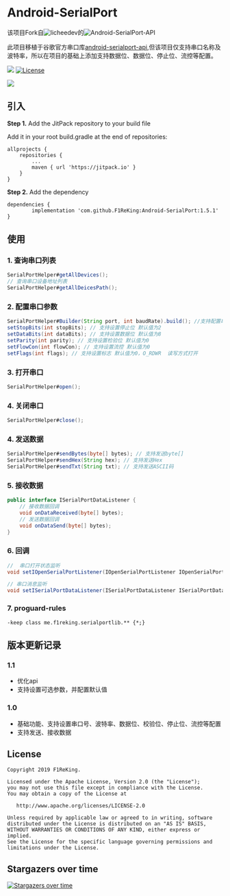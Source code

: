 # Android-SerialPort
该项目Fork自![licheedev](https://github.com/licheedev)的![Android-SerialPort-API](https://github.com/licheedev/Android-SerialPort-API)

此项目移植于谷歌官方串口库[android-serialport-api](https://code.google.com/archive/p/android-serialport-api/),但该项目仅支持串口名称及波特率，所以在项目的基础上添加支持数据位、数据位、停止位、流控等配置。

[![](https://jitpack.io/v/F1ReKing/Android-SerialPort.svg)](https://jitpack.io/#F1ReKing/Android-SerialPort)
[![License](https://img.shields.io/badge/license-Apache%202.0-blue.svg)](https://github.com/F1ReKing/Android-SerialPort/blob/master/LICENSE)

![](https://raw.githubusercontent.com/F1ReKing/Android-SerialPort/master/3.webp)

## 引入

**Step 1.** Add the JitPack repository to your build file

Add it in your root build.gradle at the end of repositories:


	allprojects {
		repositories {
			...
			maven { url 'https://jitpack.io' }
		}
	}


**Step 2.** Add the dependency


	dependencies {
	        implementation 'com.github.F1ReKing:Android-SerialPort:1.5.1'
	}


## 使用

### 1. 查询串口列表

```java
SerialPortHelper#getAllDevices();
// 查询串口设备地址列表
SerialPortHelper#getAllDeicesPath();
```

### 2. 配置串口参数

```java
SerialPortHelper#Builder(String port, int baudRate).build(); //支持配置串口号，波特率（默认值115200）
setStopBits(int stopBits); // 支持设置停止位 默认值为2
setDataBits(int dataBits); // 支持设置数据位 默认值为8
setParity(int parity); // 支持设置检验位 默认值为0
setFlowCon(int flowCon); // 支持设置流控 默认值为0
setFlags(int flags); // 支持设置标志 默认值为0，O_RDWR  读写方式打开
```

### 3. 打开串口

```java
SerialPortHelper#open();
```

### 4. 关闭串口

```java
SerialPortHelper#close();
```

### 4. 发送数据

```java
SerialPortHelper#sendBytes(byte[] bytes); // 支持发送byte[]
SerialPortHelper#sendHex(String hex); // 支持发送Hex
SerialPortHelper#sendTxt(String txt); // 支持发送ASCII码
```

### 5. 接收数据

```java
public interface ISerialPortDataListener {
	// 接收数据回调
    void onDataReceived(byte[] bytes);
   	// 发送数据回调
    void onDataSend(byte[] bytes);
}
```

### 6. 回调

```java
//  串口打开状态监听
void setIOpenSerialPortListener(IOpenSerialPortListener IOpenSerialPortListener);

// 串口消息监听
void setISerialPortDataListener(ISerialPortDataListener ISerialPortDataListener);
```
### 7. proguard-rules 
```
-keep class me.f1reking.serialportlib.** {*;}
```

## 版本更新记录

### 1.1

- 优化api
- 支持设置可选参数，并配置默认值

### 1.0

- 基础功能、支持设置串口号、波特率、数据位、校验位、停止位、流控等配置
- 支持发送、接收数据

## License
```
Copyright 2019 F1ReKing. 

Licensed under the Apache License, Version 2.0 (the "License");
you may not use this file except in compliance with the License.
You may obtain a copy of the License at

   http://www.apache.org/licenses/LICENSE-2.0

Unless required by applicable law or agreed to in writing, software
distributed under the License is distributed on an "AS IS" BASIS,
WITHOUT WARRANTIES OR CONDITIONS OF ANY KIND, either express or implied.
See the License for the specific language governing permissions and
limitations under the License.
```


## Stargazers over time

[![Stargazers over time](https://starchart.cc/GeekBugs/Android-SerialPort.svg)](https://starchart.cc/GeekBugs/Android-SerialPort)

